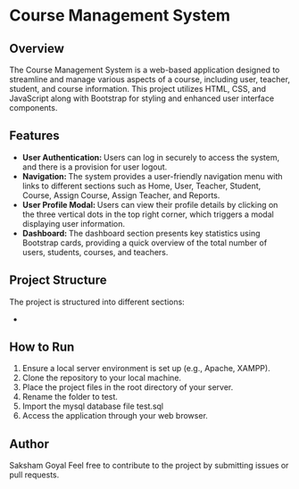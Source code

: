 <h1>Course Management System</h1>


<h2>Overview</h2>
The Course Management System is a web-based application designed to streamline and manage various aspects of a course, including user, teacher, student, and course information. This project utilizes HTML, CSS, and JavaScript along with Bootstrap for styling and enhanced user interface components.

<h2>Features</h2>

<ul>
    <li>
    <strong>User Authentication: </strong> Users can log in securely to access the system, and there is a provision for user logout.
    </li>
    <li>
	<strong>Navigation: </strong>The system provides a user-friendly navigation menu with links to different sections such as Home, User, Teacher, Student, Course, Assign Course, Assign Teacher, and Reports.
    </li>
    <li>
	<strong> User Profile Modal: </strong>Users can view their profile details by clicking on the three vertical dots in the top right corner, which triggers a modal displaying user information.
    </li>
	<li>
	<strong>Dashboard: </strong>The dashboard section presents key statistics using Bootstrap cards, providing a quick overview of the total number of users, students, courses, and teachers.
	</li>
</ul>


<h2>Project Structure</h2>

The project is structured into different sections:
<ul>
	<li></li>
</ul>

<h2>How to Run</h2>

<ol>
	<li>Ensure a local server environment is set up (e.g., Apache, XAMPP).</li>
	<li>Clone the repository to your local machine.</li>
	<li>Place the project files in the root directory of your server.</li>
	<li>Rename the folder to test.</li>
	<li>Import the mysql database file test.sql</li>
    <li>Access the application through your web browser.</li>
</ol>

<h2>Author</h2>
Saksham Goyal
Feel free to contribute to the project by submitting issues or pull requests.


